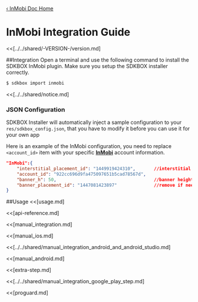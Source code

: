 [&#8249; InMobi Doc Home](./)

<h1>InMobi Integration Guide</h1>
<<[../../shared/-VERSION-/version.md]

##Integration
Open a terminal and use the following command to install the SDKBOX InMobi plugin. Make sure you setup the SDKBOX installer correctly.
```bash
$ sdkbox import inmobi
```

<<[../../shared/notice.md]

<!--## Configuration
<<[../../shared/sdkbox_cloud.md]
<<[../../shared/remote_application_config.md]-->

### JSON Configuration
SDKBOX Installer will automatically inject a sample configuration to your `res/sdkbox_config.json`, that you have to modify it before you can use it for your own app

Here is an example of the InMobi configuration, you need to replace `<account_id>` item with your specific [__InMobi__](http://www.inmobi.com/) account information.
```json
"InMobi":{
	"interstitial_placement_id": "1449919424310", 		//interstitial id
    "account_id": "922cc696d9fa475097651b5cad78567d", 
    "banner_h": 50, 									//banner height
    "banner_placement_id": "1447081423897" 				//remove if needn't
}
```

<!--<<[sdkbox-config-encrypt.md]-->

##Usage
<<[usage.md]

<<[api-reference.md]

<<[manual_integration.md]

<<[manual_ios.md]

<<[../../shared/manual_integration_android_and_android_studio.md]

<<[manual_android.md]

<<[extra-step.md]

<<[../../shared/manual_integration_google_play_step.md]

<<[proguard.md]
